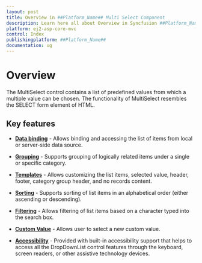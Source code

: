```yaml
---
layout: post
title: Overview in ##Platform_Name## Multi Select Component
description: Learn here all about Overview in Syncfusion ##Platform_Name## Multi Select component and more.
platform: ej2-asp-core-mvc
control: Index
publishingplatform: ##Platform_Name##
documentation: ug
---
```



# Overview

The MultiSelect control contains a list of predefined values from which a multiple value can be chosen. The functionality of MultiSelect resembles the SELECT form element of HTML.

## Key features

* **[Data binding](./data-binding/)** - Allows binding and accessing the list of items from local or server-side data source.

* **[Grouping](./grouping/)** -  Supports grouping of logically related items under a single or specific category.

* **[Templates](./templates/)** - Allows customizing the list items, selected value, header, footer, category group header, and no records content.

* **[Sorting](https://help.syncfusion.com/cr/cref_files/aspnetmvc-js2/Syncfusion.EJ2~Syncfusion.EJ2.DropDowns.MultiSelect~SortOrder.html)** - Supports sorting of list items in an alphabetical order (either ascending or descending).

* **[Filtering](./filtering/)** - Allows filtering of list items based on a character typed into the search box.

* **[Custom Value](./custom-value/)** - Allows user to select a new custom value.

* **[Accessibility](./accessibility/)** - Provided with built-in accessibility support that helps to access all the DropDownList control features through the keyboard, screen readers, or other assistive technology devices.
